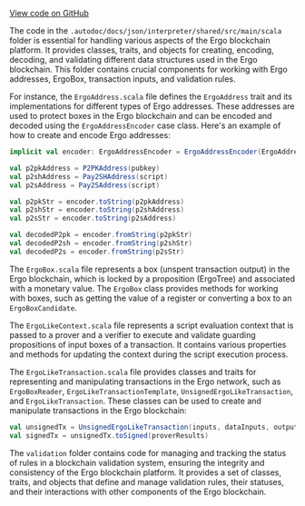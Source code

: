 [View code on GitHub](sigmastate-interpreterhttps://github.com/ScorexFoundation/sigmastate-interpreter/.autodoc/docs/json/interpreter/shared/src/main/scala)

The code in the `.autodoc/docs/json/interpreter/shared/src/main/scala` folder is essential for handling various aspects of the Ergo blockchain platform. It provides classes, traits, and objects for creating, encoding, decoding, and validating different data structures used in the Ergo blockchain. This folder contains crucial components for working with Ergo addresses, ErgoBox, transaction inputs, and validation rules.

For instance, the `ErgoAddress.scala` file defines the `ErgoAddress` trait and its implementations for different types of Ergo addresses. These addresses are used to protect boxes in the Ergo blockchain and can be encoded and decoded using the `ErgoAddressEncoder` case class. Here's an example of how to create and encode Ergo addresses:

```scala
implicit val encoder: ErgoAddressEncoder = ErgoAddressEncoder(ErgoAddressEncoder.MainnetNetworkPrefix)

val p2pkAddress = P2PKAddress(pubkey)
val p2shAddress = Pay2SHAddress(script)
val p2sAddress = Pay2SAddress(script)

val p2pkStr = encoder.toString(p2pkAddress)
val p2shStr = encoder.toString(p2shAddress)
val p2sStr = encoder.toString(p2sAddress)

val decodedP2pk = encoder.fromString(p2pkStr)
val decodedP2sh = encoder.fromString(p2shStr)
val decodedP2s = encoder.fromString(p2sStr)
```

The `ErgoBox.scala` file represents a box (unspent transaction output) in the Ergo blockchain, which is locked by a proposition (ErgoTree) and associated with a monetary value. The `ErgoBox` class provides methods for working with boxes, such as getting the value of a register or converting a box to an `ErgoBoxCandidate`.

The `ErgoLikeContext.scala` file represents a script evaluation context that is passed to a prover and a verifier to execute and validate guarding propositions of input boxes of a transaction. It contains various properties and methods for updating the context during the script execution process.

The `ErgoLikeTransaction.scala` file provides classes and traits for representing and manipulating transactions in the Ergo network, such as `ErgoBoxReader`, `ErgoLikeTransactionTemplate`, `UnsignedErgoLikeTransaction`, and `ErgoLikeTransaction`. These classes can be used to create and manipulate transactions in the Ergo blockchain:

```scala
val unsignedTx = UnsignedErgoLikeTransaction(inputs, dataInputs, outputCandidates)
val signedTx = unsignedTx.toSigned(proverResults)
```

The `validation` folder contains code for managing and tracking the status of rules in a blockchain validation system, ensuring the integrity and consistency of the Ergo blockchain platform. It provides a set of classes, traits, and objects that define and manage validation rules, their statuses, and their interactions with other components of the Ergo blockchain.
